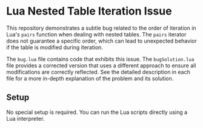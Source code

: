 # Lua Nested Table Iteration Issue

This repository demonstrates a subtle bug related to the order of iteration in Lua's `pairs` function when dealing with nested tables. The `pairs` iterator does not guarantee a specific order, which can lead to unexpected behavior if the table is modified during iteration.

The `bug.lua` file contains code that exhibits this issue.  The `bugSolution.lua` file provides a corrected version that uses a different approach to ensure all modifications are correctly reflected.  See the detailed description in each file for a more in-depth explanation of the problem and its solution.

## Setup

No special setup is required.  You can run the Lua scripts directly using a Lua interpreter.